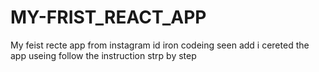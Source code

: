 # MY-FRIST_REACT_APP
My feist recte app from instagram id iron codeing seen add i cereted the app useing follow the instruction strp by step
